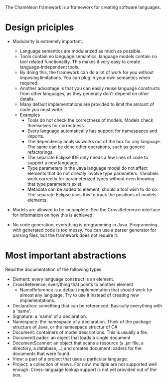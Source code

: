 The Chameleon framework is a framework for creating software languages.

Design priciples
================
* Modularity is extremely important.
  - Language semantics are modularized as much as possible.
  - Tools contain no language semantics, language models contain no tool related functionality. This makes it very easy to create language-independent tools.
  - By doing this, the framework can do a lot of work for you without imposing limitations. You can plug in your own semantics when required.
  - Another advantage is that you can easily reuse language constructs from other languages, as they generally don't depend on other details.
  - Many default implementations are provided to limit the amount of code you must write.
  - Examples
    - Tools do not check the correctness of models. Models check themselves for correctness.
    - Every language automatically has support for namespaces and imports.
    - The dependency analysis works out of the box for any language. The same can be done
      other operations, such as generic refactorings.
    - The separate Eclipse IDE only needs a few lines of code to support a new language.
    - Type parameters in the Java language model do not affect elements
      that do not directly involve type parameters. Variables work correctly for parameterized
      types without even knowing that type parameters exist.
    - Metadata can be added to element, should a tool wish to do so. The separate Eclipse uses this to track the positions of models elements.

* Models are allowed to be incomplete. See the CrossReference interface for information on how this is achieved.
* No code generation, everything is programming in Java. Programming with generated code is too messy. You can use a parser generator for parsing files, but the framework does not require it.

Most important abstractions
===========================

Read the documentation of the following types.

- Element: every language construct is an element.
- CrossReference: everything that points to another element
  - NameReference is a default implementation that should work for almost any language. Try to use it instead of creating new implementations.
- Declaration: something that can be referenced. Basically everything with a 'name'.
- Signature: a 'name' of a declaration.
- Namespace: the namespace of a declaration. Think of the package structure of Java, or the namespace structur of C#
- Document: containers of model descriptions. This is usually a file.
- DocumentLoader: an object that loads a single document
- DocumentScanner: an object that scans a resource (a .jar file, a directory, a database,...) and creates document loaders for the documents that were found.
- View: a part of a project that uses a particular language.
- Project: a collection of views. For now, multiple are not supported well enough. Cross-language lookup support is not yet provided out of the box.
